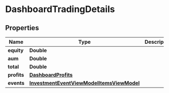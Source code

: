 # DashboardTradingDetails

## Properties
Name | Type | Description | Notes
------------ | ------------- | ------------- | -------------
**equity** | **Double** |  |  [optional]
**aum** | **Double** |  |  [optional]
**total** | **Double** |  |  [optional]
**profits** | [**DashboardProfits**](DashboardProfits.md) |  |  [optional]
**events** | [**InvestmentEventViewModelItemsViewModel**](InvestmentEventViewModelItemsViewModel.md) |  |  [optional]

